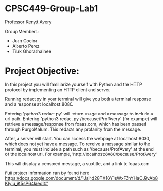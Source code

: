 # CPSC449-Group-Lab1
Professor Kenytt Avery

Group Members:
- Juan Cocina
- Alberto Perez
- Tilak Ghorashainee

# Project Objective:
In this project you will familiarize yourself with Python and the HTTP protocol by implementing an HTTP client and server.

Running redact.py in your terminal will give you both a terminal response
and a response at localhost:8080.

Entering 'python3 redact.py' will return usage and a message to include a url path.
Entering 'python3 redact.py /because/ProfAvery' (for example) will retrieve a message/response
from foaas.com, which has been passed through PurgoMalum. This redacts any profanity from the message.

After, a server will start. You can access the webpage at localhost:8080, which does not yet have a message.
To receive a message similar to the terminal, you must include a path such as '/because/ProfAvery' 
at the end of the localhost url.
For example, 'http://localhost:8080/because/ProfAvery'

This will display a censored message, a subtitle, and a link to foaas.com

Full project information can by found here
https://docs.google.com/document/d/1Jsjhd28TX1GY1sWxFZhYHaCJ9yAb8Klyiu_iK5sP64k/edit#
